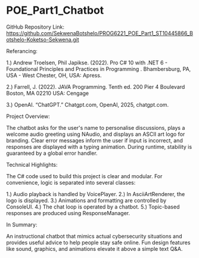 # POE_Part1_Chatbot

GitHub Repository Link:
https://github.com/SekwenaBotshelo/PROG6221_POE_Part1_ST10445866_Botshelo-Koketso-Sekwena.git 

Referancing:

1.) Andrew Troelsen, Phil Japikse. (2022). Pro C# 10 with .NET 6 - 
	Foundational Principles and Practices in Programming .
	Bhambersburg, PA, USA - West Chester, OH, USA: Apress.

2.) Farrell, J. (2022). JAVA Programming. Tenth ed. 200 Pier 4 Boulevard Boston,
	MA 02210 USA: Cengage 

3.) OpenAI. “ChatGPT.” Chatgpt.com, OpenAI, 2025, chatgpt.com.

Project Overview:

The chatbot asks for the user's name to personalise discussions, plays a welcome audio greeting using NAudio,
and displays an ASCII art logo for branding. Clear error messages inform the user if input is incorrect, and
responses are displayed with a typing animation. During runtime, stability is guaranteed by a global error handler.

Technical Highlights:

The C# code used to build this project is clear and modular. For convenience, logic is separated into several classes:

1.) Audio playback is handled by VoicePlayer.
2.) In AsciiArtRenderer, the logo is displayed.
3.) Animations and formatting are controlled by ConsoleUI.
4.) The chat loop is operated by a chatbot.
5.) Topic-based responses are produced using ResponseManager.

In Summary:

An instructional chatbot that mimics actual cybersecurity situations and provides useful advice to help people stay 
safe online. Fun design features like sound, graphics, and animations elevate it above a simple text Q&A.
